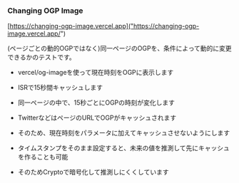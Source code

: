 ### Changing OGP Image

[https://changing-ogp-image.vercel.app]("https://changing-ogp-image.vercel.app/")

(ページごとの動的OGPではなく)同一ページのOGPを、条件によって動的に変更できるかのテストです。

- vercel/og-imageを使って現在時刻をOGPに表示します
- ISRで15秒間キャッシュします
- 同一ページの中で、15秒ごとにOGPの時刻が変化します

- TwitterなどはページのURLでOGPがキャッシュされます
- そのため、現在時刻をパラメータに加えてキャッシュさせないようにします
- タイムスタンプをそのまま設定すると、未来の値を推測して先にキャッシュを作ることも可能
- そのためCryptoで暗号化して推測しにくくしています

